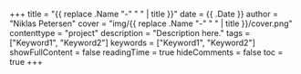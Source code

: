 +++
title = "{{ replace .Name "-" " " | title }}"
date = {{ .Date }}
author = "Niklas Petersen"
cover = "img/{{ replace .Name "-" " " | title }}/cover.png"
contenttype = "project"
description = "Description here."
tags = ["Keyword1", "Keyword2"]
keywords = ["Keyword1", "Keyword2"]
showFullContent = false
readingTime = true
hideComments = false
toc = true
+++
